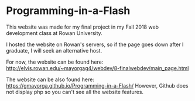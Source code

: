 # Programming-in-a-Flash

This website was made for my final project in my Fall 2018 web development class at Rowan University. 

I hosted the website on Rowan's servers, so if the page goes down after I graduate, I will seek an alternative host.

For now, the website can be found here: http://elvis.rowan.edu/~mayorgag4/webdev/8-finalwebdev/main_page.html

The website can be also found here: https://gmayorga.github.io/Programming-in-a-Flash/ However, Github does not display php so you can't see all the website features. 
